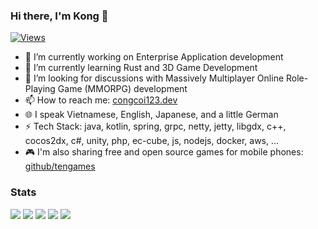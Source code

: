 ### Hi there, I'm Kong 👋
[![Views](https://komarev.com/ghpvc/?username=congcoi123&style=flat-square&color=green)](https://congcoi123.dev)

- 🔭 I’m currently working on Enterprise Application development
- 🌱 I’m currently learning Rust and 3D Game Development
- 🤔 I’m looking for discussions with Massively Multiplayer Online Role-Playing Game (MMORPG) development
- 📫 How to reach me: [congcoi123.dev](https://congcoi123.dev)
- 🌐 I speak Vietnamese, English, Japanese, and a little German
- ⚡ Tech Stack: java, kotlin, spring, grpc, netty, jetty, libgdx, c++, cocos2dx, c#, unity, php, ec-cube, js, nodejs, docker, aws, ...
- 🎮 I'm also sharing free and open source games for mobile phones: [github/tengames](https://github.com/tengames)

### Stats
![](https://github-profile-summary-cards.vercel.app/api/cards/profile-details?username=congcoi123&theme=github)
![](https://github-profile-summary-cards.vercel.app/api/cards/repos-per-language?username=congcoi123&theme=github)
![](https://github-profile-summary-cards.vercel.app/api/cards/most-commit-language?username=congcoi123&theme=github)
![](https://github-profile-summary-cards.vercel.app/api/cards/stats?username=congcoi123&theme=github)
![](https://github-profile-summary-cards.vercel.app/api/cards/productive-time?username=congcoi123&theme=github)
